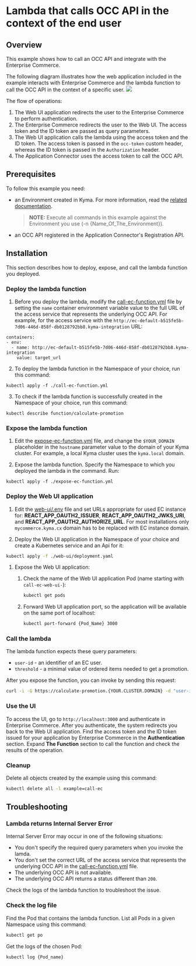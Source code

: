 # Lambda that calls OCC API in the context of the end user

## Overview

This example shows how to call an OCC API and integrate with the Enterprise Commerce.

The following diagram illustrates how the web application included in the example interacts with Enterprise Commerce and the lambda function to call the OCC API in the context of a specific user.
![](./diagram.png)

The flow of operations:
1. The Web UI application redirects the user to the Enterprise Commerce to perform authentication.
2. The Enterprise Commerce redirects the user to the Web UI. The access token and the ID token are passed as query parameters.
3. The Web UI application calls the lambda using the access token and the ID token. The access token is passed in the `occ-token` custom header, whereas the ID token is passed in the `Authorization` header.
4. The Application Connector uses the access token to call the OCC API.    

## Prerequisites

To follow this example you need:

- an Environment created in Kyma. For more information, read the [related documentation](https://github.com/kyma-project/kyma/blob/master/docs/kyma/docs/005-environments.md).

  >**NOTE:** Execute all commands in this example against the Environment you use (-n {Name_Of_The_Environment}).

- an OCC API registered in the Application Connector's Registration API.

## Installation

This section describes how to deploy, expose, and call the lambda function you deployed.

### Deploy the lambda function

1. Before you deploy the lambda, modify the [call-ec-function.yml](call-ec-function.yml) file by setting the `name` container environment variable value to the full URL of the access service that represents the underlying OCC API. For example, for the access service with the `http://ec-default-b515fe5b-7d06-446d-858f-db0128792bb8.kyma-integration` URL:  

```
containers:
- env:
  - name: http://ec-default-b515fe5b-7d06-446d-858f-db0128792bb8.kyma-integration
    value: target_url
```

2. To deploy the lambda function in the Namespace of your choice, run this command:
```
kubectl apply -f ./call-ec-function.yml
```

3. To check if the lambda function is successfully created in the Namespace of your choice, run this command:
```
kubectl describe function/calculate-promotion
```

### Expose the lambda function

1. Edit the [expose-ec-function.yml](expose-ec-function.yaml) file, and change the `$YOUR_DOMAIN` placeholder in the `hostname` parameter value to the domain of your Kyma cluster.
For example, a local Kyma cluster uses the `kyma.local` domain.

2. Expose the lambda function. Specify the Namespace to which you deployed the lambda in the command. Run:
```
kubectl apply -f ./expose-ec-function.yml
```

### Deploy the Web UI application

1. Edit the [web-ui/.env](web-ui/.env) file and set URLs appropriate for used EC instance for:
   **REACT_APP_OAUTH2_ISSUER**, **REACT_APP_OAUTH2_JWKS_URI**, and **REACT_APP_OAUTH2_AUTHORIZE_URL**.
   For most installations only `mycommerce.kyma.cx` domain has to be replaced with EC instance domain.

1. Deploy the Web UI application in the Namespace of your choice and create a Kubernetes service and an Api for it:

  ```bash
  kubectl apply -f ./web-ui/deployment.yaml
  ```

1. Expose the Web UI application:

   1. Check the name of the Web UI application Pod (name starting with `call-ec-web-ui-`):

      ```bash
      kubectl get pods
      ```

   1. Forward Web UI application port, so the application will be available on the same port of localhost:

      ```bash
      kubectl port-forward {Pod_Name} 3000
      ```

### Call the lambda

The lambda function expects these query parameters:

- `user-id` - an identifier of an EC user.
- `threshold` - a minimal value of ordered items needed to get a promotion.

After you expose the function, you can invoke by sending this request:
```bash
curl -i -G https://calculate-promotion.{YOUR.CLUSTER.DOMAIN} -d "user-id={customer_id}" -d "threshold=1000" -H "occ-token: {EC_access_token}" -H "Authorization: Bearer {EC_ID_token}"
```

### Use the UI

To access the UI, go to `http://localhost:3000` and authenticate in Enterprise Commerce. After you authenticate, the system redirects you back to the Web UI application.
Find the access token and the ID token issued for your application by Enterprise Commerce in the **Authentication** section. Expand **The Function** section to call the function and check the results of the operation.

### Cleanup
Delete all objects created by the example using this command:
```bash
kubectl delete all -l example=call-ec
```

## Troubleshooting

### Lambda returns Internal Server Error

Internal Server Error may occur in one of the following situations:
- You don't specify the required query parameters when you invoke the lamda.
- You don't set the correct URL of the access service that represents the underlying OCC API in the [call-ec-function.yml](call-ec-function.yml) file.
- The underlying OCC API is not available.
- The underlying OCC API returns a status different than `200`.

Check the logs of the lambda function to troubleshoot the issue.

### Check the log file

Find the Pod that contains the lambda function. List all Pods in a given Namespace using this command:
```bash
kubectl get po
```

Get the logs of the chosen Pod:
```bash
kubectl log {Pod_name}
```      
